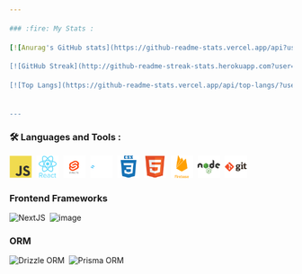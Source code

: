 ```yaml
---

### :fire: My Stats :

[![Anurag's GitHub stats](https://github-readme-stats.vercel.app/api?username=dgtlmonk&count_private=true&&hide=stars,prs,contribs)](https://github.com/anuraghazra/github-readme-stats)

[![GitHub Streak](http://github-readme-streak-stats.herokuapp.com?user=dgtlmonk&theme=dark&background=000000)](https://git.io/streak-stats)

[![Top Langs](https://github-readme-stats.vercel.app/api/top-langs/?username=dgtlmonk)](https://github.com/anuraghazra/github-readme-stats)


---
```


### :hammer_and_wrench: Languages and Tools :

<div> 
 <img src="https://github.com/devicons/devicon/blob/master/icons/javascript/javascript-original.svg" title="JavaScript" alt="JavaScript" width="40" height="40"/>&nbsp;
<img src="https://github.com/devicons/devicon/blob/master/icons/react/react-original-wordmark.svg" title="React" alt="React" width="40" height="40"/>&nbsp;
  <img src="https://github.com/devicons/devicon/blob/master/icons/svelte/svelte-original-wordmark.svg" title="Svelte" alt="Svelte" width="40" height="40"/>&nbsp;
  <img src="https://github.com/devicons/devicon/blob/master/icons/tailwindcss/tailwindcss-original-wordmark.svg" title="TailwindCSS" alt="TailwindCSS" width="40" height="40"/>&nbsp;
  <img src="https://github.com/devicons/devicon/blob/master/icons/css3/css3-plain-wordmark.svg"  title="CSS3" alt="CSS" width="40" height="40"/>&nbsp;
  <img src="https://github.com/devicons/devicon/blob/master/icons/html5/html5-original.svg" title="HTML5" alt="HTML" width="40" height="40"/>&nbsp;
  <img src="https://github.com/devicons/devicon/blob/master/icons/firebase/firebase-plain-wordmark.svg" title="Firebase" alt="Firebase" width="40" height="40"/>&nbsp;
  <img src="https://github.com/devicons/devicon/blob/master/icons/nodejs/nodejs-original-wordmark.svg" title="NodeJS" alt="NodeJS" width="40" height="40"/>&nbsp;
  <img src="https://github.com/devicons/devicon/blob/master/icons/git/git-original-wordmark.svg" title="Git" **alt="Git" width="40" height="40"/>
</div>

### Frontend Frameworks
<div>
  <img src="https://cdn.jsdelivr.net/gh/devicons/devicon@latest/icons/nextjs/nextjs-original.svg" title="NextJS" alt="NextJS" width="40" height="40"/>&nbsp;
<img width="130" alt="image" src="https://github.com/user-attachments/assets/f1a0ca39-2dc9-4580-bb05-90527c341da5">

</div>

### ORM
<div>
  <img src="https://avatars.githubusercontent.com/u/108468352?s=48&v=4" title="Drizzle ORM" alt="Drizzle ORM" width="40" height="40"/>&nbsp;
  <img src="https://avatars.githubusercontent.com/u/108468352?s=48&v=4]" title="Prisma ORM" alt="Prisma ORM" width="40" height="40"/>&nbsp;
 
</div>
